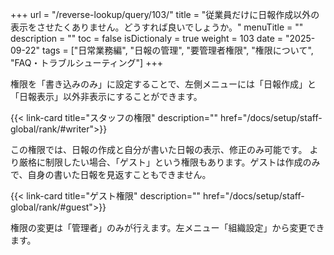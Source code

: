 +++
url = "/reverse-lookup/query/103/"
title = "従業員だけに日報作成以外の表示をさせたくありません。どうすれば良いでしょうか。"
menuTitle = ""
description = ""
toc = false
isDictionaly = true
weight = 103
date = "2025-09-22"
tags = ["日常業務編", "日報の管理", "要管理者権限", "権限について", "FAQ・トラブルシューティング"]
+++

権限を「書き込みのみ」に設定することで、左側メニューには「日報作成」と「日報表示」以外非表示にすることができます。

{{< link-card title="スタッフの権限"  description="" href="/docs/setup/staff-global/rank/#writer">}}

この権限では、日報の作成と自分が書いた日報の表示、修正のみ可能です。
より厳格に制限したい場合、「ゲスト」という権限もあります。ゲストは作成のみで、自身の書いた日報を見返すこともできません。

{{< link-card title="ゲスト権限"  description="" href="/docs/setup/staff-global/rank/#guest">}}

権限の変更は「管理者」のみが行えます。左メニュー「組織設定」から変更できます。
